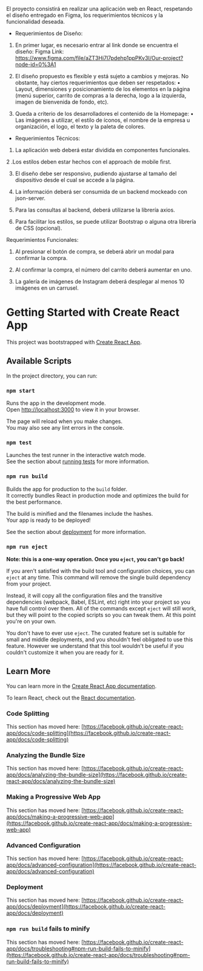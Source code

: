 El proyecto consistirá en realizar una aplicación web en React, respetando el diseño
entregado en Figma, los requerimientos técnicos y la funcionalidad deseada.




* Requerimientos de Diseño:

1. En primer lugar, es necesario entrar al link donde se encuentra el diseño:
Figma Link: https://www.figma.com/file/aZT3Hi7l7pdehp1ppPKv3I/Our-project?node-id=0%3A1

2. El diseño propuesto es flexible y está sujeto a cambios y mejoras. No obstante, hay
ciertos requerimientos que deben ser respetados:
• Layout, dimensiones y posicionamiento de los elementos en la página (menú
superior, carrito de compras a la derecha, logo a la izquierda, imagen de
bienvenida de fondo, etc).

3. Queda a criterio de los desarrolladores el contenido de la Homepage:
• Las imágenes a utilizar, el estilo de íconos, el nombre de la empresa u
organización, el logo, el texto y la paleta de colores.


* Requerimientos Técnicos:

1. La aplicación web deberá estar dividida en componentes funcionales.

2 .Los estilos deben estar hechos con el approach de mobile first.

3. El diseño debe ser responsivo, pudiendo ajustarse al tamaño del dispositivo desde
el cual se accede a la página.

4. La información deberá ser consumida de un backend mockeado con json-server.

5. Para las consultas al backend, deberá utilizarse la librería axios.

6. Para facilitar los estilos, se puede utilizar Bootstrap o alguna otra librería de CSS
(opcional).


Requerimientos Funcionales:

1. Al presionar el botón de compra, se deberá abrir un modal para confirmar la compra.

2. Al confirmar la compra, el número del carrito deberá aumentar en uno.

3. La galería de imágenes de Instagram deberá desplegar al menos 10 imágenes en
un carrusel.

# Getting Started with Create React App

This project was bootstrapped with [Create React App](https://github.com/facebook/create-react-app).

## Available Scripts

In the project directory, you can run:

### `npm start`

Runs the app in the development mode.\
Open [http://localhost:3000](http://localhost:3000) to view it in your browser.

The page will reload when you make changes.\
You may also see any lint errors in the console.

### `npm test`

Launches the test runner in the interactive watch mode.\
See the section about [running tests](https://facebook.github.io/create-react-app/docs/running-tests) for more information.

### `npm run build`

Builds the app for production to the `build` folder.\
It correctly bundles React in production mode and optimizes the build for the best performance.

The build is minified and the filenames include the hashes.\
Your app is ready to be deployed!

See the section about [deployment](https://facebook.github.io/create-react-app/docs/deployment) for more information.

### `npm run eject`

**Note: this is a one-way operation. Once you `eject`, you can't go back!**

If you aren't satisfied with the build tool and configuration choices, you can `eject` at any time. This command will remove the single build dependency from your project.

Instead, it will copy all the configuration files and the transitive dependencies (webpack, Babel, ESLint, etc) right into your project so you have full control over them. All of the commands except `eject` will still work, but they will point to the copied scripts so you can tweak them. At this point you're on your own.

You don't have to ever use `eject`. The curated feature set is suitable for small and middle deployments, and you shouldn't feel obligated to use this feature. However we understand that this tool wouldn't be useful if you couldn't customize it when you are ready for it.

## Learn More

You can learn more in the [Create React App documentation](https://facebook.github.io/create-react-app/docs/getting-started).

To learn React, check out the [React documentation](https://reactjs.org/).

### Code Splitting

This section has moved here: [https://facebook.github.io/create-react-app/docs/code-splitting](https://facebook.github.io/create-react-app/docs/code-splitting)

### Analyzing the Bundle Size

This section has moved here: [https://facebook.github.io/create-react-app/docs/analyzing-the-bundle-size](https://facebook.github.io/create-react-app/docs/analyzing-the-bundle-size)

### Making a Progressive Web App

This section has moved here: [https://facebook.github.io/create-react-app/docs/making-a-progressive-web-app](https://facebook.github.io/create-react-app/docs/making-a-progressive-web-app)

### Advanced Configuration

This section has moved here: [https://facebook.github.io/create-react-app/docs/advanced-configuration](https://facebook.github.io/create-react-app/docs/advanced-configuration)

### Deployment

This section has moved here: [https://facebook.github.io/create-react-app/docs/deployment](https://facebook.github.io/create-react-app/docs/deployment)

### `npm run build` fails to minify

This section has moved here: [https://facebook.github.io/create-react-app/docs/troubleshooting#npm-run-build-fails-to-minify](https://facebook.github.io/create-react-app/docs/troubleshooting#npm-run-build-fails-to-minify)
